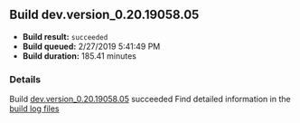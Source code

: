 ## Build dev.version_0.20.19058.05
- **Build result:** `succeeded`
- **Build queued:** 2/27/2019 5:41:49 PM
- **Build duration:** 185.41 minutes
### Details
Build [dev.version_0.20.19058.05](https://winappstudio.visualstudio.com/web/build.aspx?pcguid=a4ef43be-68ce-4195-a619-079b4d9834c2&builduri=vstfs%3a%2f%2f%2fBuild%2fBuild%2f27159) succeeded
Find detailed information in the [build log files](https://uwpctdiags.blob.core.windows.net/buildlogs/dev.version_0.20.19058.05_logs.zip)
